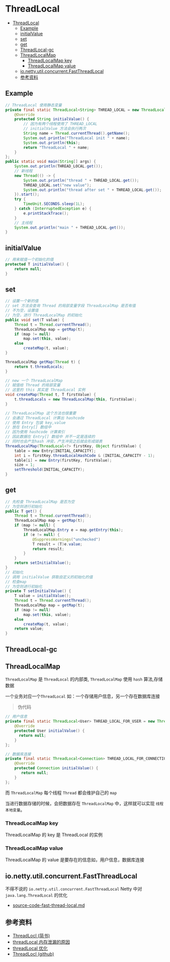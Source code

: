 # ThreadLocal

- [ThreadLocal](#threadlocal)
  - [Example](#example)
  - [initialValue](#initialvalue)
  - [set](#set)
  - [get](#get)
  - [ThreadLocal-gc](#threadlocal-gc)
  - [ThreadLocalMap](#threadlocalmap)
    - [ThreadLocalMap key](#threadlocalmap-key)
    - [ThreadLocalMap value](#threadlocalmap-value)
  - [io.netty.util.concurrent.FastThreadLocal](#ionettyutilconcurrentfastthreadlocal)
  - [参考资料](#%E5%8F%82%E8%80%83%E8%B5%84%E6%96%99)

## Example

```java
// ThreadLocal 使用静态变量
private final static ThreadLocal<String> THREAD_LOCAL = new ThreadLocal<String>() {
    @Override
    protected String initialValue() {
        // 因为有两个线程使用了 THREAD_LOCAL
        // initialValue 方法会执行两次
        String name = Thread.currentThread().getName();
        System.out.println("ThreadLocal init " + name);
        System.out.println(this);
        return "ThreadLocal " + name;
    }
};
public static void main(String[] args) {
    System.out.println(THREAD_LOCAL.get());
    // 新线程
    new Thread(() -> {
        System.out.println("thread " + THREAD_LOCAL.get());
        THREAD_LOCAL.set("new value");
        System.out.println("thread after set " + THREAD_LOCAL.get());
    }).start();
    try {
        TimeUnit.SECONDS.sleep(1L);
    } catch (InterruptedException e) {
        e.printStackTrace();
    }
    // 主线程
    System.out.println("main " + THREAD_LOCAL.get());
}
```

## initialValue

```java
// 用来赋值一个初始化的值
protected T initialValue() {
    return null;
}
```

## set

```java
// 设置一个新的值
// set 方法会查询 Thread 的局部变量字段 ThreadLocalMap 是否有值
// 不为空，设置值
// 为空，进行 ThreadLocalMap 的初始化
public void set(T value) {
    Thread t = Thread.currentThread();
    ThreadLocalMap map = getMap(t);
    if (map != null)
        map.set(this, value);
    else
        createMap(t, value);
}

ThreadLocalMap getMap(Thread t) {
    return t.threadLocals;
}

// new 一个 ThreadLocalMap
// 赋值给 Thread 的局部变量
// 这里的 this 其实是 ThreadLocal 实例
void createMap(Thread t, T firstValue) {
    t.threadLocals = new ThreadLocalMap(this, firstValue);
}

// ThreadLocalMap 这个方法也很重要
// 会通过 ThreadLocal 计算出 hashcode
// 使用 Entry 包装 key,value
// 放在 Entry[] 数组中
// 因为使用 hashcode 计算索引
// 因此数据在 Entry[] 数组中 并不一定是连续的
// 同时也会产生hash 冲突，产生冲突之后就会形成链表
ThreadLocalMap(ThreadLocal<?> firstKey, Object firstValue) {
    table = new Entry[INITIAL_CAPACITY];
    int i = firstKey.threadLocalHashCode & (INITIAL_CAPACITY - 1);
    table[i] = new Entry(firstKey, firstValue);
    size = 1;
    setThreshold(INITIAL_CAPACITY);
}
```

## get

```java
// 先检查 ThreadLocalMap 是否为空
// 为空则进行初始化
public T get() {
    Thread t = Thread.currentThread();
    ThreadLocalMap map = getMap(t);
    if (map != null) {
        ThreadLocalMap.Entry e = map.getEntry(this);
        if (e != null) {
            @SuppressWarnings("unchecked")
            T result = (T)e.value;
            return result;
        }
    }
    return setInitialValue();
}
// 初始化
// 调用 initialValue 获取自定义的初始化的值
// 检查map
// 为空则进行初始化
private T setInitialValue() {
    T value = initialValue();
    Thread t = Thread.currentThread();
    ThreadLocalMap map = getMap(t);
    if (map != null)
        map.set(this, value);
    else
        createMap(t, value);
    return value;
}
```

## ThreadLocal-gc

## ThreadLocalMap

`ThreadLocalMap` 是 `ThreadLocal` 的内部类, `ThreadLocalMap` 使用 `hash` 算法,存储数据

一个业务对应一个`ThreadLocal` 如：一个存储用户信息，另一个存在数据库连接

> 伪代码

```java
// 用户信息
private final static ThreadLocal<User> THREAD_LOCAL_FOR_USER = new ThreadLocal<User>() {
    @Override
    protected User initialValue() {
      return null;
    }
};

// 数据库连接
private final static ThreadLocal<Connection> THREAD_LOCAL_FOR_CONNECTION= new ThreadLocal<Connection>() {
    @Override
    protected Connection initialValue() {
       return null;
    }
};
```

而 `ThreadLocalMap` 每个线程 `Thread` 都会维护自己的 `map`

当进行数据存储的时候，会把数据存在 `ThreadLocalMap` 中，这样就可以实现 `线程本地变量`。

### ThreadLocalMap key

ThreadLocalMap 的 key 是 ThreadLocal 的实例

### ThreadLocalMap value

ThreadLocalMap 的 value 是要存在的信息如，用户信息，数据库连接

## io.netty.util.concurrent.FastThreadLocal

不得不说的  `io.netty.util.concurrent.FastThreadLocal` Netty 中对 `java.lang.ThreadLocal` 的优化

- [source-code-fast-thread-local.md](../netty/source-code-fast-thread-local.md)

## 参考资料

- [ThreadLocl (简书)](https://www.jianshu.com/p/dde92ec37bd1)
- [threadLocal 内存泄漏的原因](https://stackoverflow.com/questions/17968803/threadlocal-memory-leak)
- [threadLocal 优化](https://www.cnblogs.com/zhjh256/p/6367928.html)
- [ThreadLocl (github)](https://github.com/CL0610/Java-concurrency/blob/master/17.%E5%B9%B6%E5%8F%91%E5%AE%B9%E5%99%A8%E4%B9%8BThreadLocal/%E5%B9%B6%E5%8F%91%E5%AE%B9%E5%99%A8%E4%B9%8BThreadLocal.md)
